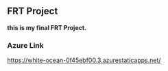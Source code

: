 ## FRT Project

**this is my final FRT Project.**

### Azure Link 
 https://white-ocean-0f45ebf00.3.azurestaticapps.net/
